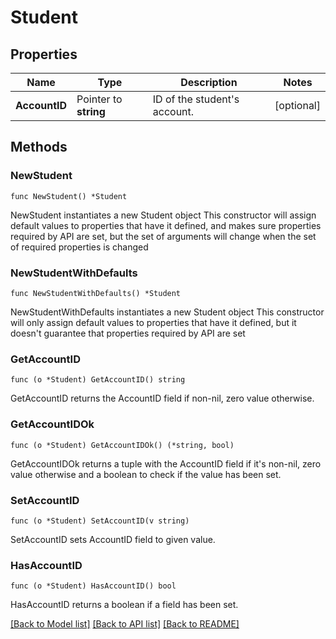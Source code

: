 # Student

## Properties

Name | Type | Description | Notes
------------ | ------------- | ------------- | -------------
**AccountID** | Pointer to **string** | ID of the student&#39;s account. | [optional] 

## Methods

### NewStudent

`func NewStudent() *Student`

NewStudent instantiates a new Student object
This constructor will assign default values to properties that have it defined,
and makes sure properties required by API are set, but the set of arguments
will change when the set of required properties is changed

### NewStudentWithDefaults

`func NewStudentWithDefaults() *Student`

NewStudentWithDefaults instantiates a new Student object
This constructor will only assign default values to properties that have it defined,
but it doesn't guarantee that properties required by API are set

### GetAccountID

`func (o *Student) GetAccountID() string`

GetAccountID returns the AccountID field if non-nil, zero value otherwise.

### GetAccountIDOk

`func (o *Student) GetAccountIDOk() (*string, bool)`

GetAccountIDOk returns a tuple with the AccountID field if it's non-nil, zero value otherwise
and a boolean to check if the value has been set.

### SetAccountID

`func (o *Student) SetAccountID(v string)`

SetAccountID sets AccountID field to given value.

### HasAccountID

`func (o *Student) HasAccountID() bool`

HasAccountID returns a boolean if a field has been set.


[[Back to Model list]](../API_README.md#documentation-for-models) [[Back to API list]](../API_README.md#documentation-for-api-endpoints) [[Back to README]](../API_README.md)


